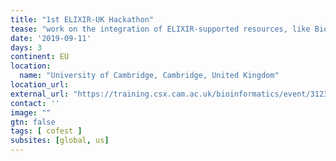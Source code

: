 ```yaml
---
title: "1st ELIXIR-UK Hackathon" 
tease: "work on the integration of ELIXIR-supported resources, like Bioschemas, BridgeDb, CATH, CWL, FAIRDOM, FAIRsharing, Galaxy, InterMine, ISA tools..."
date: '2019-09-11'
days: 3
continent: EU
location:
  name: "University of Cambridge, Cambridge, United Kingdom"
location_url:
external_url: "https://training.csx.cam.ac.uk/bioinformatics/event/3123756"
contact: ''
image: ""
gtn: false
tags: [ cofest ]
subsites: [global, us]
---
```



